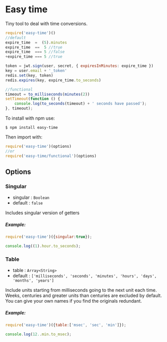 Easy time
===========================

Tiny tool to deal with time conversions.

```js
require('easy-time')()
//default
expire_time  =  (5).minutes
expire_time  ==  5 //true
expire_time  === 5 //false
+expire_time === 5 //true

token = jwt.sign(user, secret, { expiresInMinutes: expire_time })
key = user.email + '_token'
redis.set(key, token)
redis.expires(key, expire_time.to_seconds)

//functional
timeout = to_milliseconds(minutes(2))
setTimeout(function () {
	console.log(to_seconds(timeout) + ' seconds have passed');
}, timeout);
```

To install with npm use:
```
$ npm install easy-time
```

Then import with:
```js
require('easy-time')(options)
//or
require('easy-time/functional')(options)
```

## Options

### Singular
- singular : `Boolean`
- default : `false`

Includes singular version of getters

##### Example:
```js
require('easy-time')({singular:true});

console.log((1).hour.to_seconds);
```
### Table
- table : `Array<String>`
- default : `['milliseconds', 'seconds', 'minutes', 'hours', 'days', 'months', 'years']`

Include units starting from milliseconds going to the next unit each time.
Weeks, centuries and greater units than centuries are excluded by default.
You can give your own names if you find the originals redundant.

##### Example:
```js
require('easy-time')({table:['msec', 'sec', 'min']});

console.log(12..min.to_msec);
```